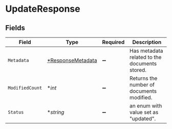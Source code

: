 # UpdateResponse


## Fields

| Field                                                        | Type                                                         | Required                                                     | Description                                                  |
| ------------------------------------------------------------ | ------------------------------------------------------------ | ------------------------------------------------------------ | ------------------------------------------------------------ |
| `Metadata`                                                   | [*ResponseMetadata](../../models/shared/responsemetadata.md) | :heavy_minus_sign:                                           | Has metadata related to the documents stored.                |
| `ModifiedCount`                                              | **int*                                                       | :heavy_minus_sign:                                           | Returns the number of documents modified.                    |
| `Status`                                                     | **string*                                                    | :heavy_minus_sign:                                           | an enum with value set as "updated".                         |